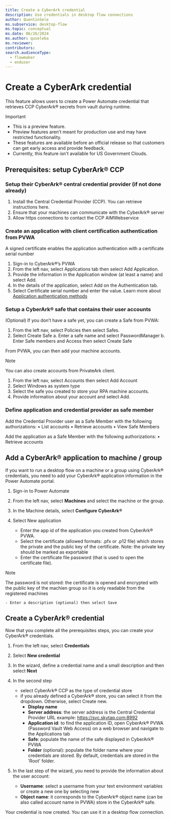 ```yaml
---
title: Create a CyberArk credential
description: Use credentials in desktop flow connections 
author: QuentinSele
ms.subservice: desktop-flow
ms.topic: conceptual
ms.date: 06/26/2024
ms.author: quseleba
ms.reviewer: 
contributors:
search.audienceType: 
  - flowmaker
  - enduser
---
```


# Create a CyberArk credential

This feature allows users to create a Power Automate credential that retrieves CCP CyberArk® secrets from vault during runtime.

> [!IMPORTANT]
> - This is a preview feature.
> - Preview features aren’t meant for production use and may have restricted functionality.
> - These features are available before an official release so that customers can get early access and provide feedback.
> - Currently, this feature isn't available for US Government Clouds.

## Prerequisites: setup CyberArk® CCP 

### Setup their CyberArk® central credential provider (if not done already)
1.	Install the Central Credential Provider (CCP). You can retrieve instructions here.
2.	Ensure that your machines can communicate with the CyberArk® server
3.	Allow https connections to contact the CCP AIMWebservice

### Create an application with client certification authentication from PVWA
A signed certificate enables the application authentication with a certificate serial number

1.	Sign-in to CyberArk®’s PVWA
2.	From the left nav, select Applications tab then select Add Application.  
3.	Provide the information in the Application window (at least a name) and select Add.
4.	In the details of the application, select Add on the Authentication tab.
5.	Select Certificate serial number and enter the value. Learn more about [Application authentication methods](https://docs.cyberark.com/credential-providers/Latest/en/Content/CP%20and%20ASCP/Application-Authentication-Methods-general.htm#ClientCert)

### Setup a CyberArk® safe that contains their user accounts
(Optional) If you don’t have a safe yet, you can create a Safe from PVWA:
1.	From the left nav, select Policies then select Safes.
2.	Select Create Safe
a.	  Enter a safe name and select PasswordManager
b.	  Enter Safe members and Access then select Create Safe

From PVWA, you can then add your machine accounts.

> [!NOTE]
> You can also create accounts from PrivateArk client.

1.	From the left nav, select Accounts then select Add Account
2.	Select Windows as system type
3.	Select the safe you created to store your RPA machine accounts.
4.	Provide information about your account and select Add.

### Define application and credential provider as safe member

Add the Credential Provider user as a Safe Member with the following authorizations:
•	List accounts
•	Retrieve accounts
•	View Safe Members

Add the application as a Safe Member with the following authorizations:
•	Retrieve accounts

## Add a CyberArk® application to machine / group
If you want to run a desktop flow on a machine or a group using CyberArk® credentials, you need to add your CyberArk® application information in the Power Automate portal.
1.	Sign-in to Power Automate
2.	From the left nav, select **Machines** and select the machine or the group.
3.	In the Machine details, select **Configure CyberArk®**

4.	Select New application
    - Enter the app id of the application you created from CyberArk® PVWA.
    - Select the certificate (allowed formats: .pfx or .p12 file) which stores the private and the public key of the certificate. Note: the private key should be marked as exportable
    - Enter the certificate file password (that is used to open the certificate file).

>[!NOTE]
> The password is not stored: the certificate is opened and encrypted with the public key of the machien group so it is only readable from the registered machines

    - Enter a description (optional) then select Save

## Create a CyberArk® credential

Now that you complete all the prerequisites steps, you can create your CyberArk® credentials.
1.	From the left nav, select **Credentials**
2.	Select **New credential** 
3.	In the wizard, define a credential name and a small description and then select **Next**
4.	In the second step
     - select CyberArk® CCP as the type of credential store
     - if you already defined a CyberArk® store, you can select it from the dropdown. Otherwise, select Create new.
       - **Display name**
       - **Server address**: the server address is the Central Credential Provider URL example: https://svc.skytap.com:8992
       - **Application id**: to find the application ID, open CyberArk® PVWA (Password Vault Web Access) on a web browser and navigate to the Applications tab
       - **Safe**: populate the name of the safe displayed in CyberArk® PVWA
       - **Folder** (optional): populate the folder name where your credentials are stored. By default, credentials are stored in the 'Root' folder.

5.	In the last step of the wizard, you need to provide the information about the user account:
    - **Username**: select a username from your text environment variables or create a new one by selecting new
    - **Object name**: it corresponds to the CyberArk® object name (can be also called account name in PVWA) store in the CyberArk® safe.
  
Your credential is now created. You can use it in a desktop flow connection.


